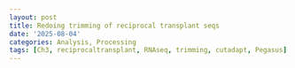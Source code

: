 ```yaml
---
layout: post
title: Redoing trimming of reciprocal transplant seqs
date: '2025-08-04'
categories: Analysis, Processing
tags: [Ch3, reciprocaltransplant, RNAseq, trimming, cutadapt, Pegasus]
---
```


